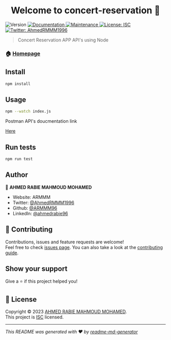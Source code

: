 <h1 align="center">Welcome to concert-reservation 👋</h1>
<p>
  <img alt="Version" src="https://img.shields.io/badge/version-1.0.0-blue.svg?cacheSeconds=2592000" />
  <a href="" target="_blank">
    <img alt="Documentation" src="https://img.shields.io/badge/documentation-yes-brightgreen.svg" />
  </a>
  <a href="https://github.com/ARMMM96/ConcertReservation/graphs/commit-activity" target="_blank">
    <img alt="Maintenance" src="https://img.shields.io/badge/Maintained%3F-yes-green.svg" />
  </a>
  <a href="https://github.com/ARMMM96/ConcertReservation/blob/master/LICENSE" target="_blank">
    <img alt="License: ISC" src="https://img.shields.io/github/license/ARMMM96/concert-reservation" />
  </a>
  <a href="https://twitter.com/AhmedRMMM1996" target="_blank">
    <img alt="Twitter: AhmedRMMM1996" src="https://img.shields.io/twitter/follow/AhmedRMMM1996.svg?style=social" />
  </a>
</p>

> Concert Reservation APP API's using Node

### 🏠 [Homepage](https://github.com/ARMMM96/ConcertReservation#readme)

## Install

```sh
npm install
```

## Usage

```sh
npm --watch index.js
```
Postman API's doucmentation link 

  <a href="https://galactic-space-9878.postman.co/workspace/AHMED-RABEA-MAHMOUD~2dbda7c5-bb72-4bb4-8915-545ed46aef43/collection/4987583-fbef3f65-a662-46fb-8938-433634d283d7?action=share&creator=4987583&active-environment=4987583-e4543a63-8a6c-4cf3-b8f6-f12d0bae815a" target="_blank">
  Here
  </a>

## Run tests

```sh
npm run test
```

## Author

👤 **AHMED RABIE MAHMOUD MOHAMED**

* Website: ARMMM
* Twitter: [@AhmedRMMM1996](https://twitter.com/AhmedRMMM1996)
* Github: [@ARMMM96](https://github.com/ARMMM96)
* LinkedIn: [@ahmedrabie96](https://linkedin.com/in/ahmedrabie96)

## 🤝 Contributing

Contributions, issues and feature requests are welcome!<br />Feel free to check [issues page](https://github.com/ARMMM96/ConcertReservation/issues). You can also take a look at the [contributing guide](https://github.com/ARMMM96/ConcertReservation/blob/master/CONTRIBUTING.md).

## Show your support

Give a ⭐️ if this project helped you!

## 📝 License

Copyright © 2023 [AHMED RABIE MAHMOUD MOHAMED](https://github.com/ARMMM96).<br />
This project is [ISC](https://github.com/ARMMM96/ConcertReservation/blob/master/LICENSE) licensed.

***
_This README was generated with ❤️ by [readme-md-generator](https://github.com/kefranabg/readme-md-generator)_
